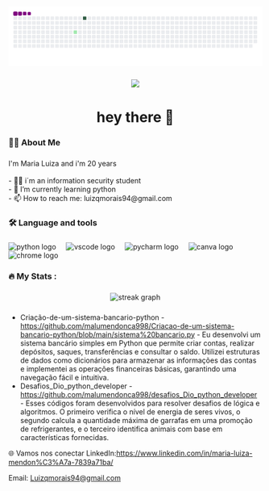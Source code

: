 <img src="https://github.com/jair-redigolo-dev/jair-redigolo-dev/blob/output/github-contribution-grid-snake.gif">

###

<div align="center">
  <img src="https://visitor-badge.laobi.icu/badge?page_id=malumendonca998.malumendonca998&"  />
</div>

###

<h1 align="center">hey there 👋</h1>

###

<h3 align="left">👩‍💻  About Me</h3>

###

<p align="left">I'm Maria Luiza and i'm 20 years <br><br>- 👨‍🎓 i´m an information security student<br>- 🌱 I’m currently learning python<br>- 📫 How to reach me: luizqmorais94@gmail.com</p>

###

<h3 align="left">🛠 Language and tools</h3>

###

<div align="left">
  <img src="https://cdn.jsdelivr.net/gh/devicons/devicon/icons/python/python-original.svg" height="40" alt="python logo"  />
  <img width="12" />
  <img src="https://cdn.jsdelivr.net/gh/devicons/devicon/icons/vscode/vscode-original.svg" height="40" alt="vscode logo"  />
  <img width="12" />
  <img src="https://cdn.jsdelivr.net/gh/devicons/devicon/icons/pycharm/pycharm-original.svg" height="40" alt="pycharm logo"  />
  <img width="12" />
  <img src="https://cdn.jsdelivr.net/gh/devicons/devicon/icons/canva/canva-original.svg" height="40" alt="canva logo"  />
  <img width="12" />
  <img src="https://cdn.jsdelivr.net/gh/devicons/devicon/icons/chrome/chrome-original.svg" height="40" alt="chrome logo"  />
</div>

###

<h3 align="left">🔥   My Stats :</h3>

###

<div align="center">
  <img src="https://streak-stats.demolab.com?user=malumendonca998&locale=en&mode=daily&theme=dark&hide_border=false&border_radius=5&order=3" height="220" alt="streak graph"  />
</div>

###

<div align="left">
</div>

- Criação-de-um-sistema-bancario-python -https://github.com/malumendonca998/Criacao-de-um-sistema-bancario-python/blob/main/sistema%20bancario.py - Eu desenvolvi um sistema bancário simples em Python que permite criar contas, realizar depósitos, saques, transferências e consultar o saldo. Utilizei estruturas de dados como dicionários para armazenar as informações das contas e implementei as operações financeiras básicas, garantindo uma navegação fácil e intuitiva.
- Desafios_Dio_python_developer - https://github.com/malumendonca998/desafios_Dio_python_developer - Esses códigos foram desenvolvidos para resolver desafios de lógica e algoritmos. O primeiro verifica o nível de energia de seres vivos, o segundo calcula a quantidade máxima de garrafas em uma promoção de refrigerantes, e o terceiro identifica animais com base em características fornecidas.

🌐 Vamos nos conectar
LinkedIn:https://www.linkedin.com/in/maria-luiza-mendon%C3%A7a-7839a71ba/

Email: Luizqmorais94@gmail.com
